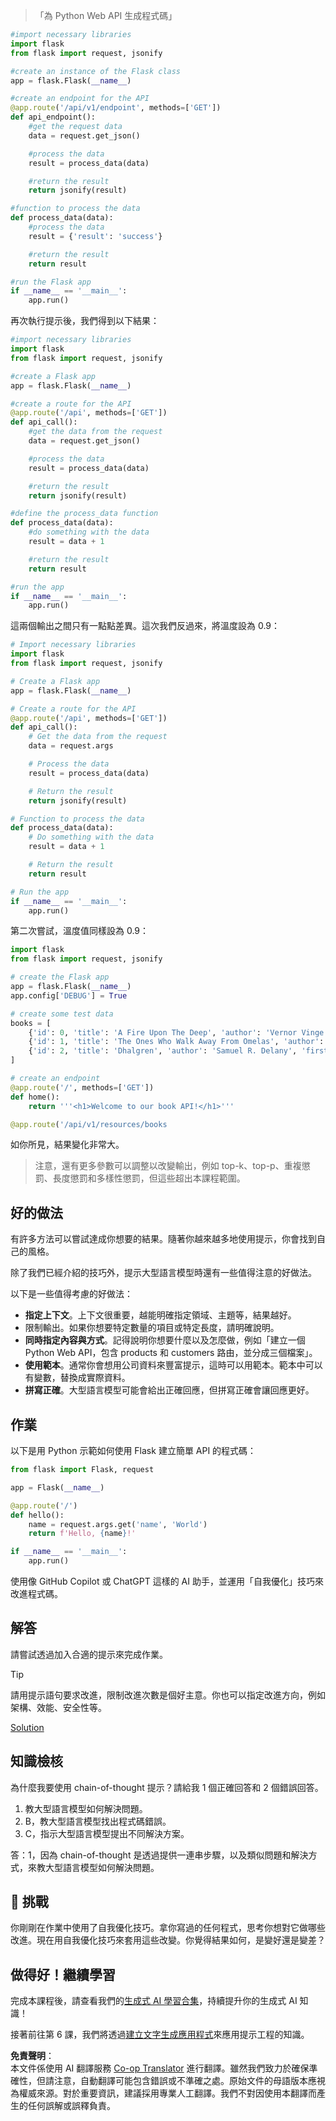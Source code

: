<!--
CO_OP_TRANSLATOR_METADATA:
{
  "original_hash": "2b4c36be7d66b32e4fac47761718b4a9",
  "translation_date": "2025-07-09T11:26:02+00:00",
  "source_file": "05-advanced-prompts/README.md",
  "language_code": "mo"
}
-->

>「為 Python Web API 生成程式碼」
```python
#import necessary libraries
import flask
from flask import request, jsonify

#create an instance of the Flask class
app = flask.Flask(__name__)

#create an endpoint for the API
@app.route('/api/v1/endpoint', methods=['GET'])
def api_endpoint():
    #get the request data
    data = request.get_json()

    #process the data
    result = process_data(data)

    #return the result
    return jsonify(result)

#function to process the data
def process_data(data):
    #process the data
    result = {'result': 'success'}

    #return the result
    return result

#run the Flask app
if __name__ == '__main__':
    app.run()

```

再次執行提示後，我們得到以下結果：

```python
#import necessary libraries
import flask
from flask import request, jsonify

#create a Flask app
app = flask.Flask(__name__)

#create a route for the API
@app.route('/api', methods=['GET'])
def api_call():
    #get the data from the request
    data = request.get_json()

    #process the data
    result = process_data(data)

    #return the result
    return jsonify(result)

#define the process_data function
def process_data(data):
    #do something with the data
    result = data + 1

    #return the result
    return result

#run the app
if __name__ == '__main__':
    app.run()

```

這兩個輸出之間只有一點點差異。這次我們反過來，將溫度設為 0.9：

```python
# Import necessary libraries
import flask
from flask import request, jsonify

# Create a Flask app
app = flask.Flask(__name__)

# Create a route for the API
@app.route('/api', methods=['GET'])
def api_call():
    # Get the data from the request
    data = request.args

    # Process the data
    result = process_data(data)

    # Return the result
    return jsonify(result)

# Function to process the data
def process_data(data):
    # Do something with the data
    result = data + 1

    # Return the result
    return result

# Run the app
if __name__ == '__main__':
    app.run()

```

第二次嘗試，溫度值同樣設為 0.9：

```python
import flask
from flask import request, jsonify

# create the Flask app
app = flask.Flask(__name__)
app.config['DEBUG'] = True

# create some test data
books = [
    {'id': 0, 'title': 'A Fire Upon The Deep', 'author': 'Vernor Vinge', 'first_sentence': 'The coldsleep itself was dreamless.', 'year_published': '1992'},
    {'id': 1, 'title': 'The Ones Who Walk Away From Omelas', 'author': 'Ursula K. Le Guin', 'first_sentence': 'With a clamor of bells that set the swallows soaring, the Festival of Summer came to the city Omelas, bright-towered by the sea.', 'published': '1973'},
    {'id': 2, 'title': 'Dhalgren', 'author': 'Samuel R. Delany', 'first_sentence': 'to wound the autumnal city.', 'published': '1975'}
]

# create an endpoint
@app.route('/', methods=['GET'])
def home():
    return '''<h1>Welcome to our book API!</h1>'''

@app.route('/api/v1/resources/books

```

如你所見，結果變化非常大。

> 注意，還有更多參數可以調整以改變輸出，例如 top-k、top-p、重複懲罰、長度懲罰和多樣性懲罰，但這些超出本課程範圍。

## 好的做法

有許多方法可以嘗試達成你想要的結果。隨著你越來越多地使用提示，你會找到自己的風格。

除了我們已經介紹的技巧外，提示大型語言模型時還有一些值得注意的好做法。

以下是一些值得考慮的好做法：

- **指定上下文**。上下文很重要，越能明確指定領域、主題等，結果越好。
- 限制輸出。如果你想要特定數量的項目或特定長度，請明確說明。
- **同時指定內容與方式**。記得說明你想要什麼以及怎麼做，例如「建立一個 Python Web API，包含 products 和 customers 路由，並分成三個檔案」。
- **使用範本**。通常你會想用公司資料來豐富提示，這時可以用範本。範本中可以有變數，替換成實際資料。
- **拼寫正確**。大型語言模型可能會給出正確回應，但拼寫正確會讓回應更好。

## 作業

以下是用 Python 示範如何使用 Flask 建立簡單 API 的程式碼：

```python
from flask import Flask, request

app = Flask(__name__)

@app.route('/')
def hello():
    name = request.args.get('name', 'World')
    return f'Hello, {name}!'

if __name__ == '__main__':
    app.run()
```

使用像 GitHub Copilot 或 ChatGPT 這樣的 AI 助手，並運用「自我優化」技巧來改進程式碼。

## 解答

請嘗試透過加入合適的提示來完成作業。

> [!TIP]
> 請用提示語句要求改進，限制改進次數是個好主意。你也可以指定改進方向，例如架構、效能、安全性等。

[Solution](../../../05-advanced-prompts/python/aoai-solution.py)

## 知識檢核

為什麼我要使用 chain-of-thought 提示？請給我 1 個正確回答和 2 個錯誤回答。

1. 教大型語言模型如何解決問題。
1. B，教大型語言模型找出程式碼錯誤。
1. C，指示大型語言模型提出不同解決方案。

答：1，因為 chain-of-thought 是透過提供一連串步驟，以及類似問題和解決方式，來教大型語言模型如何解決問題。

## 🚀 挑戰

你剛剛在作業中使用了自我優化技巧。拿你寫過的任何程式，思考你想對它做哪些改進。現在用自我優化技巧來套用這些改變。你覺得結果如何，是變好還是變差？

## 做得好！繼續學習

完成本課程後，請查看我們的[生成式 AI 學習合集](https://aka.ms/genai-collection?WT.mc_id=academic-105485-koreyst)，持續提升你的生成式 AI 知識！

接著前往第 6 課，我們將透過[建立文字生成應用程式](../06-text-generation-apps/README.md?WT.mc_id=academic-105485-koreyst)來應用提示工程的知識。

**免責聲明**：  
本文件係使用 AI 翻譯服務 [Co-op Translator](https://github.com/Azure/co-op-translator) 進行翻譯。雖然我們致力於確保準確性，但請注意，自動翻譯可能包含錯誤或不準確之處。原始文件的母語版本應視為權威來源。對於重要資訊，建議採用專業人工翻譯。我們不對因使用本翻譯而產生的任何誤解或誤釋負責。